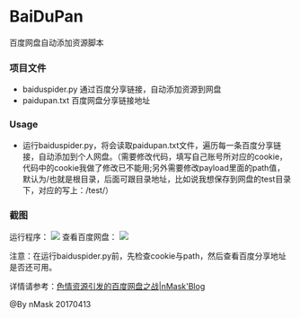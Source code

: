 # BaiDuPan
百度网盘自动添加资源脚本

### 项目文件
* baiduspider.py  通过百度分享链接，自动添加资源到网盘
* paidupan.txt    百度网盘分享链接地址


### Usage
* 运行baiduspider.py，将会读取paidupan.txt文件，遍历每一条百度分享链接，自动添加到个人网盘。（需要修改代码，填写自己账号所对应的cookie，代码中的cookie我做了修改已不能用;另外需要修改payload里面的path值，默认为/也就是根目录，后面可跟目录地址，比如说我想保存到网盘的test目录下，对应的写上：/test/）

### 截图
运行程序：
![](http://thief.one/upload_image/20170412/22.png)
查看百度网盘：
![](http://thief.one/upload_image/20170412/11.png)

注意：在运行baiduspider.py前，先检查cookie与path，然后查看百度分享地址是否还可用。

详情请参考：[色情资源引发的百度网盘之战|nMask'Blog](http://thief.one/2017/04/12/2/)

@By nMask
20170413
